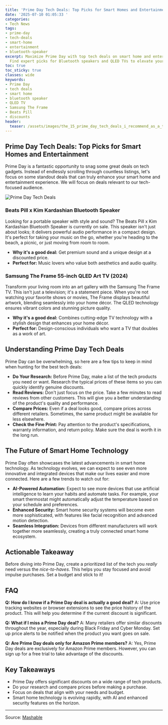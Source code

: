 ```yaml
---
title: 'Prime Day Tech Deals: Top Picks for Smart Homes and Entertainment'
date: '2025-07-10 01:05:33 '
categories:
- Tech News
tags:
- prime-day
- tech-deals
- smart-home
- entertainment
- bluetooth-speaker
excerpt: Maximize Prime Day with top tech deals on smart home and entertainment gadgets.
  Find expert picks for Bluetooth speakers and QLED TVs to elevate your tech setup.
toc: true
toc_sticky: true
classes: wide
keywords:
- Prime Day
- tech deals
- smart home
- bluetooth speaker
- QLED TV
- Samsung The Frame
- Beats Pill
- discounts
header:
  teaser: /assets/images/the_15_prime_day_tech_deals_i_recommend_as_a_tech__20250710010533.jpg
---
```


## Prime Day Tech Deals: Top Picks for Smart Homes and Entertainment

Prime Day is a fantastic opportunity to snag some great deals on tech gadgets. Instead of endlessly scrolling through countless listings, let's focus on some standout deals that can truly enhance your smart home and entertainment experience. We will focus on deals relevant to our tech-focused audience.

![Prime Day Tech Deals](https://helios-i.mashable.com/imagery/articles/04mPa3OXCVpfVAYqhLdpFOQ/hero-image.jpg)

### Beats Pill x Kim Kardashian Bluetooth Speaker

Looking for a portable speaker with style and sound? The Beats Pill x Kim Kardashian Bluetooth Speaker is currently on sale. This speaker isn't just about looks; it delivers powerful audio performance in a compact design. It's perfect for taking your music on the go, whether you're heading to the beach, a picnic, or just moving from room to room.

*   **Why it's a good deal:** Get premium sound and a unique design at a discounted price.
*   **Perfect for:** Music lovers who value both aesthetics and audio quality.

### Samsung The Frame 55-inch QLED Art TV (2024)

Transform your living room into an art gallery with the Samsung The Frame TV. This isn't just a television; it's a statement piece. When you're not watching your favorite shows or movies, The Frame displays beautiful artwork, blending seamlessly into your home décor. The QLED technology ensures vibrant colors and stunning picture quality.

*   **Why it's a good deal:** Combines cutting-edge TV technology with a stylish design that enhances your home décor.
*   **Perfect for:** Design-conscious individuals who want a TV that doubles as a work of art.

## Understanding Prime Day Tech Deals

Prime Day can be overwhelming, so here are a few tips to keep in mind when hunting for the best tech deals:

*   **Do Your Research:** Before Prime Day, make a list of the tech products you need or want. Research the typical prices of these items so you can quickly identify genuine discounts.
*   **Read Reviews:** Don't just focus on the price. Take a few minutes to read reviews from other customers. This will give you a better understanding of the product's quality and performance.
*   **Compare Prices:** Even if a deal looks good, compare prices across different retailers. Sometimes, the same product might be available for less elsewhere.
*   **Check the Fine Print:** Pay attention to the product's specifications, warranty information, and return policy. Make sure the deal is worth it in the long run.

## The Future of Smart Home Technology

Prime Day often showcases the latest advancements in smart home technology. As technology evolves, we can expect to see even more innovative and integrated devices that make our lives easier and more connected. Here are a few trends to watch out for:

*   **AI-Powered Automation:** Expect to see more devices that use artificial intelligence to learn your habits and automate tasks. For example, your smart thermostat might automatically adjust the temperature based on your schedule and preferences.
*   **Enhanced Security:** Smart home security systems will become even more sophisticated, with features like facial recognition and advanced motion detection.
*   **Seamless Integration:** Devices from different manufacturers will work together more seamlessly, creating a truly connected smart home ecosystem.

## Actionable Takeaway

Before diving into Prime Day, create a prioritized list of the tech you *really* need versus the *nice-to-haves*. This helps you stay focused and avoid impulse purchases. Set a budget and stick to it!

## FAQ

**Q: How do I know if a Prime Day deal is actually a good deal?**
A: Use price tracking websites or browser extensions to see the price history of the product. This will help you determine if the current discount is significant.

**Q: What if I miss a Prime Day deal?**
A: Many retailers offer similar discounts throughout the year, especially during Black Friday and Cyber Monday. Set up price alerts to be notified when the product you want goes on sale.

**Q: Are Prime Day deals only for Amazon Prime members?**
A: Yes, Prime Day deals are exclusively for Amazon Prime members. However, you can sign up for a free trial to take advantage of the discounts.

## Key Takeaways

*   Prime Day offers significant discounts on a wide range of tech products.
*   Do your research and compare prices before making a purchase.
*   Focus on deals that align with your needs and budget.
*   Smart home technology is evolving rapidly, with AI and enhanced security features on the horizon.

---

Source: [Mashable](https://mashable.com/article/best-prime-day-tech-deals-2025-july-9)